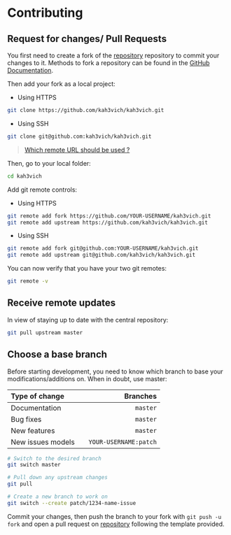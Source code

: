 # Contributing

## Request for changes/ Pull Requests

You first need to create a fork of the [repository](https://github.com/kah3vich/kah3vich) repository to commit your changes to it. Methods to fork a repository can be found in the [GitHub Documentation](https://docs.github.com/en/get-started/quickstart/fork-a-repo).

Then add your fork as a local project:

- Using HTTPS

```bash
git clone https://github.com/kah3vich/kah3vich.git
```

- Using SSH

```bash
git clone git@github.com:kah3vich/kah3vich.git
```

> [Which remote URL should be used ?](https://docs.github.com/en/get-started/getting-started-with-git/about-remote-repositories)

Then, go to your local folder:

```bash
cd kah3vich
```

Add git remote controls:

- Using HTTPS

```bash
git remote add fork https://github.com/YOUR-USERNAME/kah3vich.git
git remote add upstream https://github.com/kah3vich/kah3vich.git
```

- Using SSH

```bash
git remote add fork git@github.com:YOUR-USERNAME/kah3vich.git
git remote add upstream git@github.com/kah3vich/kah3vich.git
```

You can now verify that you have your two git remotes:

```bash
git remote -v
```

## Receive remote updates

In view of staying up to date with the central repository:

```bash
git pull upstream master
```

## Choose a base branch

Before starting development, you need to know which branch to base your modifications/additions on. When in doubt, use master:

| Type of change    |     |              Branches |
| :---------------- | :-: | --------------------: |
| Documentation     |     |              `master` |
| Bug fixes         |     |              `master` |
| New features      |     |              `master` |
| New issues models |     | `YOUR-USERNAME:patch` |

```bash
# Switch to the desired branch
git switch master

# Pull down any upstream changes
git pull

# Create a new branch to work on
git switch --create patch/1234-name-issue
```

Commit your changes, then push the branch to your fork with `git push -u fork` and open a pull request on [repository](https://github.com/kah3vich/kah3vich) following the template provided.
